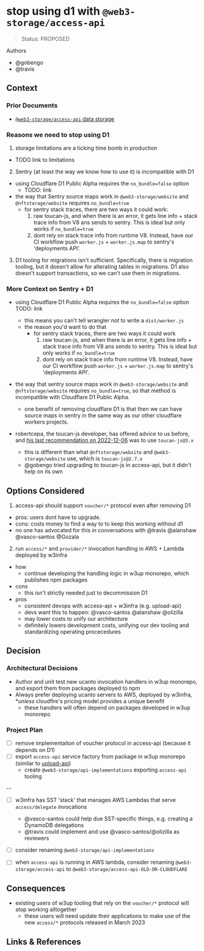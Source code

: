 # stop using d1 with `@web3-storage/access-api`

<!--
This is a minimal template. Feel free to add more sections as needed.

Please review also the Design Doc template and add any relevant sections to your ADR:
https://www.notion.so/pl-strflt/Writing-a-Design-Doc-aa6034be43c2434ba88a2fd844516e94
-->

> Status: PROPOSED

Authors
* @gobengo
* @travis

<!--
PROPOSED, ACCEPTED, REJECTED, DEPRECATED, SUPERSEDED BY {link-to-ADR}
-->

## Context

<!--
What is the issue that we're seeing that motivates this decision or change?
-->

### Prior Documents

* [`@web3-storage/access-api` data storage](https://hackmd.io/f5PiUFarQJiq6L0K7xaLQA)

### Reasons we need to stop using D1

1. storage limitations are a ticking time bomb in production
  * TODO link to limitations
2. Sentry (at least the way we know how to use it) is incompatible with D1
  * using Cloudflare D1 Public Alpha requires the `no_bundle=false` option 
    * TODO: link
  * the way that Sentry source maps work in `@web3-storage/website` and `@nftstorage/website` requires `no_bundle=true`
    * for sentry stack traces, there are two ways it could work:
      1. raw toucan-js, and when there is an error, it gets line info + stack trace info from V8 ans sends to sentry. This is ideal but only works if `no_bundle=true`
      2. dont rely on stack trace info from runtime V8. Instead, have our CI workflow push `worker.js` + `worker.js.map` to sentry's 'deployments API'.
3. D1 tooling for migrations isn't sufficient. Specifically, there is migration tooling, but it doesn't allow for alterating tables in migrations. D1 also doesn't support transactions, so we can't use them in migrations.

### More Context on Sentry + D1

* using Cloudflare D1 Public Alpha requires the `no_bundle=false` option TODO: link
  * this means you can't tell wrangler *not* to write a `dist/worker.js`
  * the reason you'd want to do that
    * for sentry stack traces, there are two ways it could work
      1. raw toucan-js, and when there is an error, it gets line info + stack trace info from V8 ans sends to sentry. This is ideal but only works if `no_bundle=true`
      2. dont rely on stack trace info from runtime V8. Instead, have our CI workflow push `worker.js` + `worker.js.map` to sentry's 'deployments API'.
* the way that sentry source maps work in `@web3-storage/website` and `@nftstorage/website` requires `no_bundle=true`, so that method is incompatible with Cloudflare D1 Public Alpha.
  * one benefit of removing cloudflare D1 is that then we can have source maps in sentry in the same way as our other cloudflare workers projects.
    

* robertcepa, the toucan-js developer, has offered advice to us before, and [his last recommendation on 2022-12-06](https://github.com/robertcepa/toucan-js/issues/54#issuecomment-1338937523) was to use `toucan-js@3.x`
  * this is different than what `@nftstorage/website` and `@web3-storage/website` use, which is `toucan-js@2.7.x`
  * @gobengo tried upgrading to toucan-js in access-api, but it didn't help on its own

## Options Considered

<!--
What are the different options we considered? What are their pros & cons?
-->

1. access-api should support `voucher/*` protocol even after removing D1
  * pros: users dont have to upgrade.
  * cons: costs money to find a way to to keep this working without d1
  * no one has advocated for this in conversations with @travis @alanshaw @vasco-santos @Gozala

2. run `access/*` and `provider/*` invocation handling in AWS + Lambda deployed by w3infra
  * how
    * continue developing the handling logic in w3up monorepo, which publishes npm packages
  * cons
    * this isn't strictly needed just to decommission D1
  * pros
    * consistent devops with access-api + w3infra (e.g. upload-api)
    * devs want this to happen: @vasco-santos @alanshaw @olizilla 
    * may lower costs to unify our architecture
    * definitely lowers development costs, unifying our dev tooling and standardizing operating procecedures

## Decision

<!--
What is the change that we're proposing and/or doing?
-->

### Architectural Decisions

* Author and unit test new ucanto invocation handlers in w3up monorepo, and export them from packages deployed to npm
* Always prefer deploying ucanto servers to AWS, deployed by w3infra, **unless* cloudflre's pricing model provides a unique benefit
  * these handlers will often depend on packages developed in w3up monorepo

### Project Plan

* [ ] remove implementaiton of voucher protocol in access-api (because it depends on D1)
* [ ] export `access-api` service factory from package in w3up monorepo (similar to [upload-api](https://github.com/web3-storage/w3up/tree/main/packages/upload-api))
  * create `@web3-storage/api-implementations` exporting `access-api` tooling

--
* [ ] w3infra has SST 'stack' that manages AWS Lambdas that serve `access/delegate` invocations
  * @vasco-santos could help due SST-specific things, e.g. creating a DynamoDB delegations
  * @travis could implement and use @vasco-santos/@olizilla as reviewers
* [ ] consider renaming `@web3-storage/api-implementations`
* [ ] when `access-api` is running in AWS lambda, consider renaming `@web3-storage/access-api` to `@web3-storage/access-api-OLD-OR-CLOUDFLARE`


## Consequences

<!--
What becomes easier or more challenging to do because of this change?
-->

* existing users of w3up tooling that rely on the `voucher/*` protocol will stop working alltogether
  * these users will need update their applications to make use of the new `access/*` protocols released in March 2023


## Links &amp; References

<!--
Link to other ADRs, GitHub issues, documentation, etc.
-->

